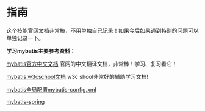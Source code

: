 # 指南

​		这个技能官网文档非常棒，不用单独自己记录！如果今后如果遇到特别的问题可以单独记录一下。

**学习mybatis主要参考资料：**

[mybatis官方中文文档](https://mybatis.org/mybatis-3/zh/index.html)  官网的中文翻译文档，非常棒！学习、复习看它！

[mybatis w3cschool文档](https://www.w3cschool.cn/mybatis/mybatis-xlc73bt4.html)  w3c shool非常好的辅助学习文档!

[mybatis全局配置mybatis-config.xml](https://www.cnblogs.com/wuzhenzhao/p/11092526.html)

[mybatis-spring](http://mybatis.org/spring/zh/index.html)